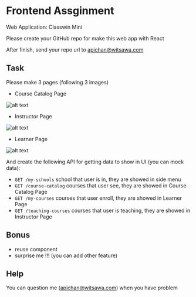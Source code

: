 # Frontend Assginment

Web Application: Classwin Mini

Please create your GitHub repo for make this web app with React

After finish, send your repo url to apichan@witsawa.com

## Task

Please make 3 pages (following 3 images)

- Course Catalog Page

![alt text](https://raw.githubusercontent.com/witsawa-corporation/frontend-assginment/master/CourseCatalog.png "Course Catalog")

- Instructor Page

![alt text](https://raw.githubusercontent.com/witsawa-corporation/frontend-assginment/master/InstructorPage.png "Instructor")

- Learner Page

![alt text](https://raw.githubusercontent.com/witsawa-corporation/frontend-assginment/master/LearnerPage.png "Learner")

And create the following API for getting data to show in UI (you can mock data):

- `GET /my-schools` school that user is in, they are showed in side menu
- `GET /course-catalog` courses that user see, they are showed in Course Catalog Page
- `GET /my-courses` courses that user enroll, they are showed in Learner Page
- `GET /teaching-courses` courses that user is teaching, they are showed in Instructor Page

## Bonus

- reuse component
- surprise me !!! (you can add other feature)

## Help

You can question me (apichan@witsawa.com) when you have problem
